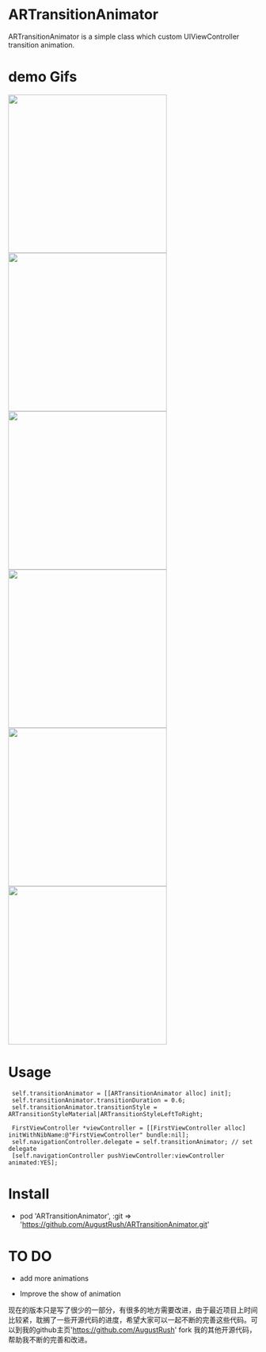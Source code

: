 # ARTransitionAnimator
ARTransitionAnimator is a simple class which custom UIViewController transition animation.

# demo Gifs

<img src="https://github.com/AugustRush/ARTransitionAnimator/blob/master/gif/ani1.gif" width="320">
<img src="https://github.com/AugustRush/ARTransitionAnimator/blob/master/gif/ani2.gif" width="320">
<img src="https://github.com/AugustRush/ARTransitionAnimator/blob/master/gif/ani3.gif" width="320">
<img src="https://github.com/AugustRush/ARTransitionAnimator/blob/master/gif/ani4.gif" width="320">
<img src="https://github.com/AugustRush/ARTransitionAnimator/blob/master/gif/ani5.gif" width="320">
<img src="https://github.com/AugustRush/ARTransitionAnimator/blob/master/gif/ani6.gif" width="320">

# Usage

```
 self.transitionAnimator = [[ARTransitionAnimator alloc] init];
 self.transitionAnimator.transitionDuration = 0.6;
 self.transitionAnimator.transitionStyle = ARTransitionStyleMaterial|ARTransitionStyleLeftToRight;

 FirstViewController *viewController = [[FirstViewController alloc] initWithNibName:@"FirstViewController" bundle:nil];
 self.navigationController.delegate = self.transitionAnimator; // set delegate
 [self.navigationController pushViewController:viewController animated:YES];

 ```

 # Install

 * pod 'ARTransitionAnimator', :git => 'https://github.com/AugustRush/ARTransitionAnimator.git'

 # TO DO

 * add more animations

 * Improve the show of animation

 现在的版本只是写了很少的一部分，有很多的地方需要改进，由于最近项目上时间比较紧，耽搁了一些开源代码的进度，希望大家可以一起不断的完善这些代码。可以到我的github主页'https://github.com/AugustRush' fork 我的其他开源代码，帮助我不断的完善和改进。

